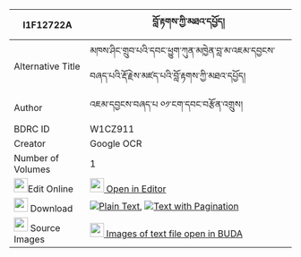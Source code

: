 |I1F12722A|བློ་རྟགས་ཀྱི་མཐའ་དཔྱོད། 
| --- | --- 
|Alternative Title |མཁས་ཤིང་གྲུབ་པའི་དབང་ཕྱུག་ཀུན་མཁྱེན་བླ་མ་འཇམ་དབྱངས་བཞད་པའི་རྡོ་རྗེས་མཛད་པའི་བློ་རྟགས་ཀྱི་མཐའ་དཔྱོད།
|Author| འཇམ་དབྱངས་བཞད་པ ༠༡་ངག་དབང་བརྩོན་འགྲུས།
|BDRC ID | W1CZ911
|Creator | Google OCR
|Number of Volumes| 1
|<img width="25" src="https://img.icons8.com/color/25/000000/edit-property.png">Edit Online| [<img width="25" src="https://avatars.githubusercontent.com/u/45091458?s=200&v=4"> Open in Editor](http://editor.openpecha.org/I1F12722A)
|<img width="25" src="https://img.icons8.com/fluent/48/000000/download-2.png"/>  Download | [![](https://img.icons8.com/color/20/000000/txt.png)Plain Text](https://github.com/Openpecha/I1F12722A/releases/download/v1/lo_tak_kyi_tacho_plain_I1F12722A.zip), [![](https://img.icons8.com/color/20/000000/txt.png)Text with Pagination](https://github.com/Openpecha/I1F12722A/releases/download/v1/lo_tak_kyi_tacho_pages_I1F12722A.zip)
|<img width="25" src="https://img.icons8.com/plasticine/100/000000/pictures-folder.png"/>  Source Images | [<img width="25" src="https://library.bdrc.io/icons/BUDA-small.svg"> Images of text file open in BUDA](https://library.bdrc.io/show/bdr:W1CZ911)